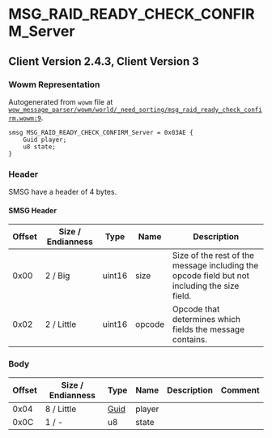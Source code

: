# MSG_RAID_READY_CHECK_CONFIRM_Server

## Client Version 2.4.3, Client Version 3

### Wowm Representation

Autogenerated from `wowm` file at [`wow_message_parser/wowm/world/_need_sorting/msg_raid_ready_check_confirm.wowm:9`](https://github.com/gtker/wow_messages/tree/main/wow_message_parser/wowm/world/_need_sorting/msg_raid_ready_check_confirm.wowm#L9).
```rust,ignore
smsg MSG_RAID_READY_CHECK_CONFIRM_Server = 0x03AE {
    Guid player;
    u8 state;
}
```
### Header

SMSG have a header of 4 bytes.

#### SMSG Header

| Offset | Size / Endianness | Type   | Name   | Description |
| ------ | ----------------- | ------ | ------ | ----------- |
| 0x00   | 2 / Big           | uint16 | size   | Size of the rest of the message including the opcode field but not including the size field.|
| 0x02   | 2 / Little        | uint16 | opcode | Opcode that determines which fields the message contains.|

### Body

| Offset | Size / Endianness | Type | Name | Description | Comment |
| ------ | ----------------- | ---- | ---- | ----------- | ------- |
| 0x04 | 8 / Little | [Guid](../spec/packed-guid.md) | player |  |  |
| 0x0C | 1 / - | u8 | state |  |  |

